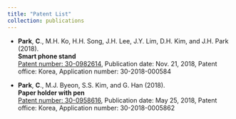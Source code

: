 ```yaml
---
title: "Patent List"
collection: publications
---
```

+ **Park**, **C**., M.H. Ko, H.H. Song, J.H. Lee, J.Y. Lim, D.H. Kim, and J.H. Park (2018). <br/>
**Smart phone stand**  <br />
[Patent number: 30-0982614](https://appliedstat.github.io/files/patent/Patent-30-0982614.pdf),
Publication date: Nov. 21, 2018,
Patent office: Korea,
Application number: 30-2018-000584

+ **Park**, **C**., M.J. Byeon, S.S. Kim, and G. Han (2018). <br/>
**Paper holder with pen** <br />
[Patent number: 30-0958616](https://appliedstat.github.io/files/patent/Patent-30-0958616.pdf), 
Publication date: May 25, 2018,
Patent office: Korea,
Application number: 30-2018-0005862

